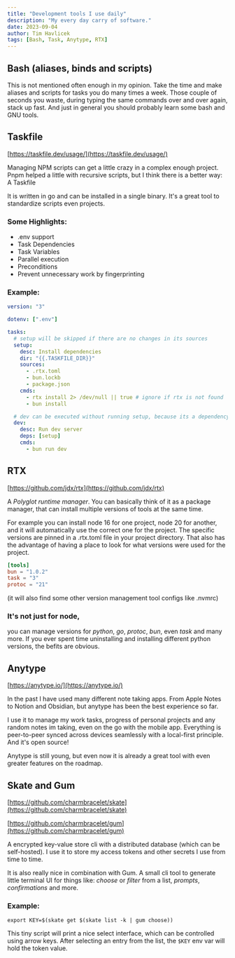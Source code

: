 ```yaml
---
title: "Development tools I use daily"
description: "My every day carry of software."
date: 2023-09-04
author: Tim Havlicek
tags: [Bash, Task, Anytype, RTX]
---
```


## Bash (aliases, binds and scripts)

This is not mentioned often enough in my opinion.
Take the time and make aliases and scripts for tasks you do many times a week.
Those couple of seconds you waste, during typing the same commands over and over again, stack up fast.
And just in general you should probably learn some bash and GNU tools.

## Taskfile

[https://taskfile.dev/usage/](https://taskfile.dev/usage/)

Managing NPM scripts can get a little crazy in a complex enough project. Pnpm helped a little with recursive scripts, but I think there is a better way: A Taskfile

It is written in go and can be installed in a single binary. It's a great tool to standardize scripts even projects.

### Some Highlights:

- .env support
- Task Dependencies
- Task Variables
- Parallel execution
- Preconditions
- Prevent unnecessary work by fingerprinting

### Example:

```yaml
version: "3"

dotenv: [".env"]

tasks:
  # setup will be skipped if there are no changes in its sources
  setup:
    desc: Install dependencies
    dir: "{{.TASKFILE_DIR}}"
    sources:
      - .rtx.toml
      - bun.lockb
      - package.json
    cmds:
      - rtx install 2> /dev/null || true # ignore if rtx is not found
      - bun install

  # dev can be executed without running setup, because its a dependency
  dev:
    desc: Run dev server
    deps: [setup]
    cmds:
      - bun run dev
```

## RTX

[https://github.com/jdx/rtx](https://github.com/jdx/rtx)

A _Polyglot runtime manager_. You can basically think of it as a package manager,
that can install multiple versions of tools at the same time.

For example you can install node 16 for one project, node 20 for another, and it will automatically use the correct one for the project. The specific versions are pinned in a .rtx.toml file in your project directory.
That also has the advantage of having a place to look for what versions were used for the project.

```toml
[tools]
bun = "1.0.2"
task = "3"
protoc = "21"
```

(it will also find some other version management tool configs like .nvmrc)

### It's not just for node,

you can manage versions for _python_, _go_, _protoc_, _bun_, even _task_ and many more.
If you ever spent time uninstalling and installing different python versions, the befits are obvious.

## Anytype

[https://anytype.io/](https://anytype.io/)

In the past I have used many different note taking apps.
From Apple Notes to Notion and Obsidian, but anytype has been the best experience so far.

I use it to manage my work tasks, progress of personal projects and any random notes im taking, even on the go with the mobile app. Everything is peer-to-peer synced across devices seamlessly with a local-first principle. And it's open source!

Anytype is still young, but even now it is already a great tool with even greater features on the roadmap.

## Skate and Gum

[https://github.com/charmbracelet/skate](https://github.com/charmbracelet/skate)

[https://github.com/charmbracelet/gum](https://github.com/charmbracelet/gum)

A encrypted key-value store cli with a distributed database (which can be self-hosted).
I use it to store my access tokens and other secrets I use from time to time.

It is also really nice in combination with Gum.
A small cli tool to generate little terminal UI for things like: _choose_ or _filter_ from a list, _prompts_, _confirmations_ and more.

### Example:

```
export KEY=$(skate get $(skate list -k | gum choose))
```

This tiny script will print a nice select interface, which can be controlled using arrow keys.
After selecting an entry from the list, the `$KEY` env var will hold the token value.
